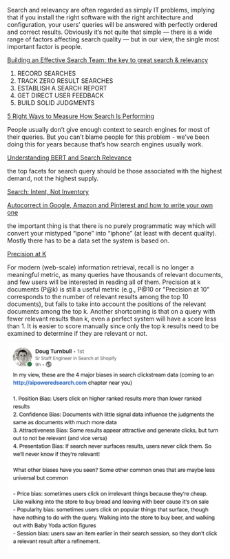 Search and relevancy are often regarded as simply IT problems, implying that if you install the right
software with the right architecture and configuration, your users’ queries will be answered with perfectly
ordered and correct results. Obviously it’s not quite that simple — there is a wide range of factors 
affecting search quality — but in our view, the single most important factor is people.

[Building an Effective Search Team: the key to great search & relevancy](https://opensourceconnections.com/blog/2020/05/14/building-an-effective-search-team-the-key-to-great-search-relevancy/)


1. RECORD SEARCHES
2. TRACK ZERO RESULT SEARCHES
3. ESTABLISH A SEARCH REPORT
4. GET DIRECT USER FEEDBACK
5. BUILD SOLID JUDGMENTS

[5 Right Ways to Measure How Search Is Performing](https://opensourceconnections.com/blog/2020/05/11/5-right-ways-to-measure-search/)

People usually don’t give enough context to search engines for most of their queries. But you can’t blame people for this problem - we’ve been doing this for years because that’s how search engines usually work.

[Understanding BERT and Search Relevance](https://opensourceconnections.com/blog/2019/11/05/understanding-bert-and-search-relevance/)


the top facets for search query should be those associated with the highest demand, not the highest supply.

[Search: Intent, Not Inventory](https://medium.com/@dtunkelang/search-intent-not-inventory-289386f28a21)

[Autocorrect in Google, Amazon and Pinterest and how to write your own one](https://towardsdatascience.com/autocorrect-in-google-amazon-and-pinterest-and-how-to-write-your-own-one-6d23bc927c81)

the important thing is that there is no purely programmatic way which will convert your mistyped “ipone” into “iphone” (at least with decent quality). Mostly there has to be a data set the system is based on.

[Precision at K](https://en.wikipedia.org/wiki/Evaluation_measures_(information_retrieval)#Precision_at_K)

For modern (web-scale) information retrieval, recall is no longer a meaningful metric, as many queries have thousands of relevant documents, and few users will be interested in reading all of them. Precision at k documents (P@k) is still a useful metric (e.g., P@10 or "Precision at 10" corresponds to the number of relevant results among the top 10 documents), but fails to take into account the positions of the relevant documents among the top k. Another shortcoming is that on a query with fewer relevant results than k, even a perfect system will have a score less than 1. It is easier to score manually since only the top k results need to be examined to determine if they are relevant or not.


![](static/2.png)
